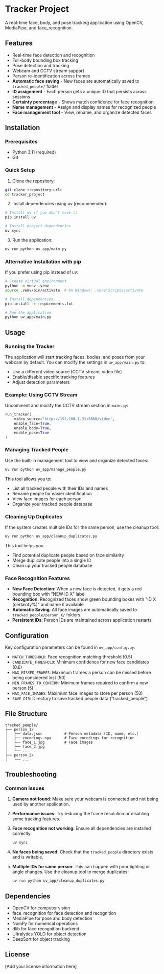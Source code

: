 # Tracker Project

A real-time face, body, and pose tracking application using OpenCV, MediaPipe, and face_recognition.

## Features

- Real-time face detection and recognition
- Full-body bounding box tracking
- Pose detection and tracking
- Webcam and CCTV stream support
- Person re-identification across frames
- **Automatic face saving** - New faces are automatically saved to `tracked_people/` folder
- **ID assignment** - Each person gets a unique ID that persists across sessions
- **Certainty percentage** - Shows match confidence for face recognition
- **Name management** - Assign and display names for recognized people
- **Face management tool** - View, rename, and organize detected faces

## Installation

### Prerequisites

- Python 3.11 (required)
- Git

### Quick Setup

1. Clone the repository:
```bash
git clone <repository-url>
cd tracker_project
```

2. Install dependencies using uv (recommended):
```bash
# Install uv if you don't have it
pip install uv

# Install project dependencies
uv sync
```

3. Run the application:
```bash
uv run python uv_app/main.py
```

### Alternative Installation with pip

If you prefer using pip instead of uv:

```bash
# Create virtual environment
python -m venv .venv
source .venv/bin/activate  # On Windows: .venv\Scripts\activate

# Install dependencies
pip install -r requirements.txt

# Run the application
python uv_app/main.py
```

## Usage

### Running the Tracker

The application will start tracking faces, bodies, and poses from your webcam by default. You can modify the settings in `uv_app/main.py` to:

- Use a different video source (CCTV stream, video file)
- Enable/disable specific tracking features
- Adjust detection parameters

### Example: Using CCTV Stream

Uncomment and modify the CCTV stream section in `main.py`:

```python
run_tracker(
    video_source="http://192.168.1.31:8080/video",
    enable_face=True,
    enable_body=True,
    enable_pose=True
)
```

### Managing Tracked People

Use the built-in management tool to view and organize detected faces:

```bash
uv run python uv_app/manage_people.py
```

This tool allows you to:
- List all tracked people with their IDs and names
- Rename people for easier identification
- View face images for each person
- Organize your tracked people database

### Cleaning Up Duplicates

If the system creates multiple IDs for the same person, use the cleanup tool:

```bash
uv run python uv_app/cleanup_duplicates.py
```

This tool helps you:
- Find potential duplicate people based on face similarity
- Merge duplicate people into a single ID
- Clean up your tracked people database

### Face Recognition Features

- **New Face Detection**: When a new face is detected, it gets a red bounding box with "NEW ID X" label
- **Recognition**: Recognized faces show green bounding boxes with "ID X (certainty%)" and name if available
- **Automatic Saving**: All face images are automatically saved to `tracked_people/person_X/` folders
- **Persistent IDs**: Person IDs are maintained across application restarts

## Configuration

Key configuration parameters can be found in `uv_app/config.py`:

- `MATCH_THRESHOLD`: Face recognition matching threshold (0.5)
- `CANDIDATE_THRESHOLD`: Minimum confidence for new face candidates (0.6)
- `MAX_MISSED_FRAMES`: Maximum frames a person can be missed before being considered lost (50)
- `MIN_FRAMES_TO_CONFIRM`: Minimum frames required to confirm a new person (5)
- `MAX_FACE_IMAGES`: Maximum face images to store per person (50)
- `SAVE_DIR`: Directory to save tracked people data ("tracked_people")

## File Structure

```
tracked_people/
├── person_1/
│   ├── data.json          # Person metadata (ID, name, etc.)
│   ├── encodings.npy      # Face encodings for recognition
│   ├── face_1.jpg         # Face images
│   ├── face_2.jpg
│   └── ...
├── person_2/
│   └── ...
```

## Troubleshooting

### Common Issues

1. **Camera not found**: Make sure your webcam is connected and not being used by another application.

2. **Performance issues**: Try reducing the frame resolution or disabling some tracking features.

3. **Face recognition not working**: Ensure all dependencies are installed correctly:
   ```bash
   uv sync
   ```

4. **No faces being saved**: Check that the `tracked_people` directory exists and is writable.

5. **Multiple IDs for same person**: This can happen with poor lighting or angle changes. Use the cleanup tool to merge duplicates:
   ```bash
   uv run python uv_app/cleanup_duplicates.py
   ```

## Dependencies

- OpenCV for computer vision
- face_recognition for face detection and recognition
- MediaPipe for pose and body detection
- NumPy for numerical operations
- dlib for face recognition backend
- Ultralytics YOLO for object detection
- DeepSort for object tracking

## License

[Add your license information here]